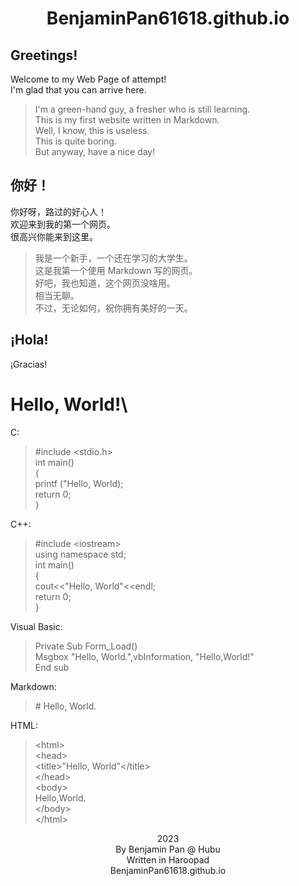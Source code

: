 # <center>BenjaminPan61618.github.io</center>
## Greetings!
Welcome to my Web Page of attempt!\
I'm glad that you can arrive here.

> I'm a green-hand guy, a fresher who is still learning.\
> This is my first website written in Markdown.\
> Well, I know, this is useless.\
> This is quite boring.\
> But anyway, have a nice day!

## 你好！
你好呀，路过的好心人！\
欢迎来到我的第一个网页。\
很高兴你能来到这里。

> 我是一个新手，一个还在学习的大学生。\
> 这是我第一个使用 Markdown 写的网页。\
> 好吧，我也知道，这个网页没啥用。\
> 相当无聊。\
> 不过，无论如何，祝你拥有美好的一天。

## ¡Hola!
¡Gracias!

# Hello, World!\
C:
>  &#35;include &#60;stdio.h&#62;\
>&#32;&#32;int main()\
>{\
>printf ("Hello, World);\
>return 0;\
>}

C++:
> &#35;include &#60;iostream&#62;\
> &#32;&#32;using namespace std;\
>&#32;&#32;int main()\
>{\
>cout&#60;&#60;"Hello, World"<<endl;\
>return 0;\
>}

Visual Basic:
>Private Sub Form_Load()\
>Msgbox "Hello, World.",vbInformation, "Hello,World!"\
>End sub

Markdown:
> &#35; Hello, World.

HTML:
>&#60;html&#62;\
>&#60;head&#62;\
>&#60;title>"Hello, World"&#60;/title&#62;\
&#60;/head&#62;\
&#60;body&#62;\
Hello,World.\
&#60;/body&#62;\
&#60;/html&#62;



<center>2023</center>
<center>By Benjamin Pan @ Hubu</center>

<center>Written in Haroopad</center>
<center>BenjaminPan61618.github.io</center>
